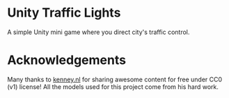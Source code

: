 # Unity Traffic Lights
A simple Unity mini game where you direct city's traffic control.

# Acknowledgements

Many thanks to [kenney.nl](https://www.kenney.nl/) for sharing awesome content for free under CC0 (v1) license!
All the models used for this project come from his hard work.
